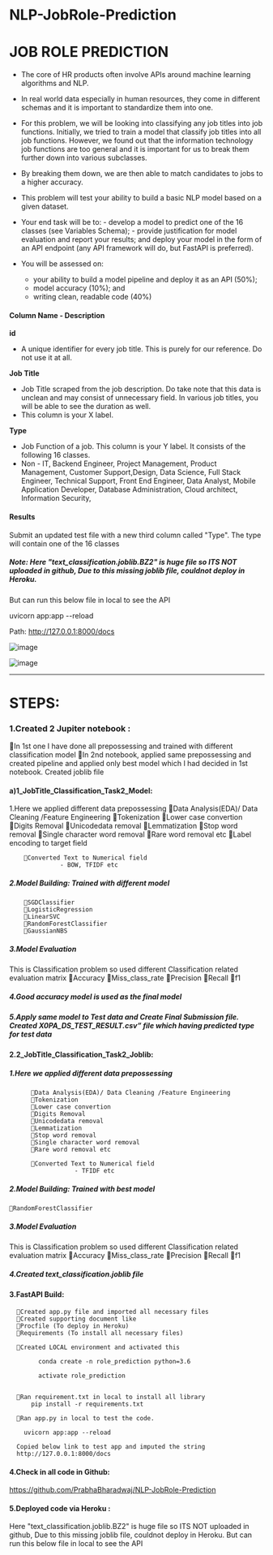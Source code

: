 # NLP-JobRole-Prediction

# JOB ROLE PREDICTION
- The core of HR products often involve APIs around machine learning algorithms and NLP.
- In real world data especially in human resources, they come in different schemas and it is important to standardize them into one.
- For this problem, we will be looking into classifying any job titles into job functions. Initially, we tried to train a model that classify job titles into all job functions. However, we found out that the information technology job functions are too general and it is important for us to break them further down into various subclasses.
- By breaking them down, we are then able to match candidates to jobs to a higher accuracy.
- This problem will test your ability to build a basic NLP model based on a given dataset.
- Your end task will be to: - develop a model to predict one of the 16 classes (see Variables Schema); - provide justification for model evaluation and report your results; and
deploy your model in the form of an API endpoint (any API framework will do, but FastAPI is preferred).

- You will be assessed on:

    - your ability to build a model pipeline and deploy it as an API (50%);
    - model accuracy (10%); and
    - writing clean, readable code (40%)
 
 
#### Column Name - Description
**id**
  - A unique identifier for every job title. This is purely for our reference. Do not use it at all.
  
**Job Title**
  - Job Title scraped from the job description. Do take note that this data is unclean and may consist of unnecessary field. In various job titles, you will be able to see the duration as well. 
  - This column is your X label.
  
**Type**
  - Job Function of a job. This column is your Y label. It consists of the following 16 classes. 
  - Non - IT, Backend Engineer, Project Management, Product Management, Customer Support,Design, Data Science, Full Stack Engineer, Technical Support, Front End Engineer, Data  Analyst, Mobile Application Developer, Database Administration, Cloud architect, Information Security,
  
#### Results
Submit an updated test file with a new third column called "Type". The type will contain one of the 16 classes


##### Note: Here "text_classification.joblib.BZ2" is huge file so ITS NOT uploaded in github, Due to this missing joblib file, couldnot deploy in Heroku.
But can run this below file in local to see the API

uvicorn app:app --reload

Path: 
http://127.0.0.1:8000/docs


![image](https://user-images.githubusercontent.com/66779952/133582409-509fba5e-4dfb-4c21-ab04-8491b38deed4.png)


![image](https://user-images.githubusercontent.com/66779952/133582352-691c95a5-1722-4003-b6bb-1ca267c099e4.png)





-------------------------------------------------------------------------


# STEPS:

### 1.Created 2 Jupiter notebook :

In 1st one I have done all prepossessing and trained with different classification model
In 2nd notebook, applied same prepossessing and created pipeline and applied only best model which I had decided in 1st notebook. Created joblib file

#### a)1_JobTitle_Classification_Task2_Model:

1.Here we applied different data prepossessing 
        Data Analysis(EDA)/ Data Cleaning /Feature Engineering 
        Tokenization
        Lower case convertion
        Digits Removal
        Unicodedata removal
        Lemmatization
        Stop word removal
        Single character word removal
        Rare word removal etc
        Label encoding to target field
			
        Converted Text to Numerical field
  				  - BOW, TFIDF etc

##### 2.Model Building: Trained with different model  

        SGDClassifier
        LogisticRegression
        LinearSVC
        RandomForestClassifier
        GaussianNBS

##### 3.Model Evaluation
This is Classification problem so used different Classification related evaluation matrix
        Accuracy
        Miss_class_rate
        Precision
        Recall
        f1

##### 4.Good accuracy model is used as the final model

##### 5.Apply same model to Test data and Create Final Submission file. Created X0PA_DS_TEST_RESULT.csv” file which having predicted type for test data


#### 2.2_JobTitle_Classification_Task2_Joblib:

##### 1.Here we applied different data prepossessing 
          Data Analysis(EDA)/ Data Cleaning /Feature Engineering 
          Tokenization
          Lower case convertion
          Digits Removal
          Unicodedata removal
          Lemmatization
          Stop word removal
          Single character word removal
          Rare word removal etc

          Converted Text to Numerical field
                      - TFIDF etc

##### 2.Model Building: Trained with best model  

    RandomForestClassifier

##### 3.Model Evaluation
This is Classification problem so used different Classification related evaluation matrix
        Accuracy
        Miss_class_rate
        Precision
        Recall
        f1

##### 4.Created text_classification.joblib file



#### 3.FastAPI Build:

      Created app.py file and imported all necessary files
      Created supporting document like 
      Procfile (To deploy in Heroku)
      Requirements (To install all necessary files)

      Created LOCAL environment and activated this

            conda create -n role_prediction python=3.6

            activate role_prediction 


      Ran requirement.txt in local to install all library
          pip install -r requirements.txt

      Ran app.py in local to test the code.

        uvicorn app:app --reload

      Copied below link to test app and imputed the string
      http://127.0.0.1:8000/docs

#### 4.Check in all code in Github:

https://github.com/PrabhaBharadwaj/NLP-JobRole-Prediction

#### 5.Deployed code via Heroku :

Here "text_classification.joblib.BZ2" is huge file so ITS NOT uploaded in github, Due to this missing joblib file, couldnot deploy in Heroku.
But can run this below file in local to see the API
